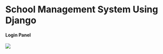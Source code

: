 <h1> School Management System Using Django </h1>

<h4>Login Panel</h4>
<img src="./img/login pannel (2).png">
